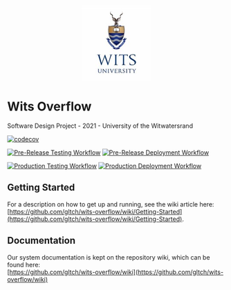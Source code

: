 <p align="center">
  <img src="assets/images/logo_square_small.jpg?raw=true" alt="Wits University"/>
</p>

# Wits Overflow

Software Design Project - 2021 - University of the Witwatersrand

[![codecov](https://codecov.io/gh/KingVukosi/wits-overflow/branch/main/graph/badge.svg?token=HZKUKBFPKA)](https://codecov.io/gh/KingVukosi/wits-overflow)

[![Pre-Release Testing Workflow](https://github.com/KingVukosi/wits-overflow/actions/workflows/pre-test.yml/badge.svg)](https://github.com/KingVukosi/wits-overflow/actions/workflows/pre-test.yml)
[![Pre-Release Deployment Workflow](https://github.com/KingVukosi/wits-overflow/actions/workflows/pre-deploy.yml/badge.svg)](https://github.com/KingVukosi/wits-overflow/actions/workflows/pre-deploy.yml)

[![Production Testing Workflow](https://github.com/KingVukosi/wits-overflow/actions/workflows/main-test.yml/badge.svg)](https://github.com/KingVukosi/wits-overflow/actions/workflows/main-test.yml)
[![Production Deployment Workflow](https://github.com/KingVukosi/wits-overflow/actions/workflows/main-deploy.yml/badge.svg)](https://github.com/KingVukosi/wits-overflow/actions/workflows/main-deploy.yml)

## Getting Started

For a description on how to get up and running, see the wiki article here:\
[https://github.com/gltch/wits-overflow/wiki/Getting-Started](https://github.com/gltch/wits-overflow/wiki/Getting-Started).


## Documentation

Our system documentation is kept on the repository wiki, which can be found here:\
[https://github.com/gltch/wits-overflow/wiki](https://github.com/gltch/wits-overflow/wiki)
